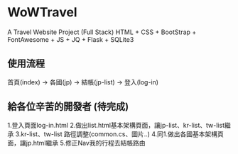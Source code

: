 # WoWTravel
A Travel Website Project (Full Stack)
HTML + CSS + BootStrap + FontAwesome + JS + JQ + Flask + SQLite3

## 使用流程
首頁(index) -> 各國(jp) -> 結帳(jp-list) -> 登入(log-in)

## 給各位辛苦的開發者 (待完成)
1.登入頁面log-in.html
2.做出list.html基本架構頁面，讓jp-list、kr-list、tw-list繼承
3.kr-list、tw-list 路徑調整(common.cs、圖片..)
4.同1.做出各國基本架構頁面，讓jp.html繼承
5.修正Nav我的行程去結帳路由